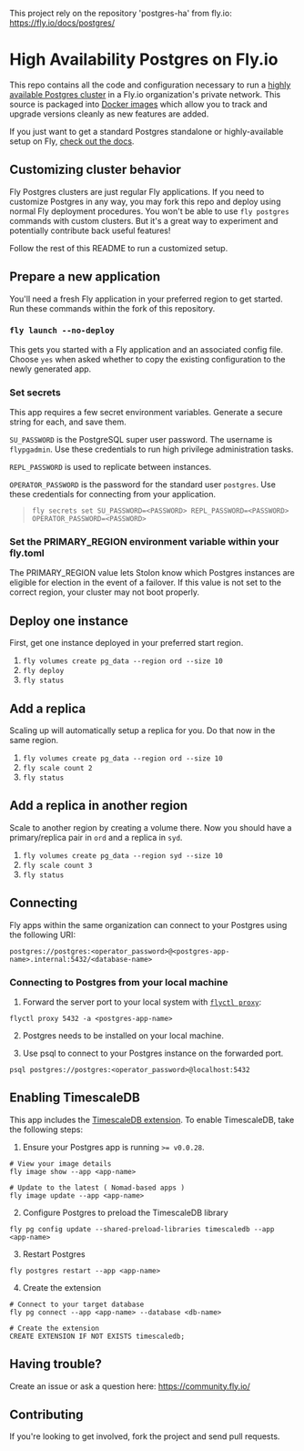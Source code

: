This project rely on the repository 'postgres-ha' from fly.io:  
https://fly.io/docs/postgres/

# High Availability Postgres on Fly.io

This repo contains all the code and configuration necessary to run a [highly available Postgres cluster](https://fly.io/docs/postgres/) in a Fly.io organization's private network. This source is packaged into [Docker images](https://hub.docker.com/r/flyio/postgres-ha/tags) which allow you to track and upgrade versions cleanly as new features are added.

If you just want to get a standard Postgres standalone or highly-available setup on Fly, [check out the docs](https://fly.io/docs/postgres/).
## Customizing cluster behavior

Fly Postgres clusters are just regular Fly applications. If you need to customize Postgres in any way, you may fork this repo and deploy using normal Fly deployment procedures. You won't be able to use `fly postgres` commands with custom clusters. But it's a great way to experiment and potentially contribute back useful features!

Follow the rest of this README to run a customized setup.
## Prepare a new application

You'll need a fresh Fly application in your preferred region to get started. Run these commands within the fork of this repository.
### `fly launch --no-deploy`
This gets you started with a Fly application and an associated config file.
Choose `yes` when asked whether to copy the existing configuration to the newly generated app.

### Set secrets
This app requires a few secret environment variables. Generate a secure string for each, and save them.

`SU_PASSWORD` is the PostgreSQL super user password. The username is `flypgadmin`. Use these credentials to run high privilege administration tasks.

`REPL_PASSWORD` is used to replicate between instances.

`OPERATOR_PASSWORD` is the password for the standard user `postgres`. Use these credentials for connecting from your application.

> `fly secrets set SU_PASSWORD=<PASSWORD> REPL_PASSWORD=<PASSWORD> OPERATOR_PASSWORD=<PASSWORD>`

### Set the PRIMARY_REGION environment variable within your fly.toml 
The PRIMARY_REGION value lets Stolon know which Postgres instances are eligible for election in the event of a failover.  If this value is not set to the correct region, your cluster may not boot properly.   

## Deploy one instance

First, get one instance deployed in your preferred start region.

1. `fly volumes create pg_data --region ord --size 10`
2. `fly deploy`
3. `fly status`

## Add a replica

Scaling up will automatically setup a replica for you. Do that now in the same region.

1. `fly volumes create pg_data --region ord --size 10`
2. `fly scale count 2`
3. `fly status`

## Add a replica in another region

Scale to another region by creating a volume there. Now you should have a primary/replica pair in `ord` and a replica in `syd`.

1. `fly volumes create pg_data --region syd --size 10`
2. `fly scale count 3`
3. `fly status`

## Connecting

Fly apps within the same organization can connect to your Postgres using the following URI:

```
postgres://postgres:<operator_password>@<postgres-app-name>.internal:5432/<database-name>
```

### Connecting to Postgres from your local machine

1. Forward the server port to your local system with [`flyctl proxy`](https://fly.io/docs/flyctl/proxy/):

```
flyctl proxy 5432 -a <postgres-app-name>
```

2. Postgres needs to be installed on your local machine.

3. Use psql to connect to your Postgres instance on the forwarded port.

```
psql postgres://postgres:<operator_password>@localhost:5432
```

## Enabling TimescaleDB

This app includes the [TimescaleDB extension](https://timescale.com/).  To enable TimescaleDB, take the following steps:


1. Ensure your Postgres app is running `>= v0.0.28`.

```
# View your image details
fly image show --app <app-name>

# Update to the latest ( Nomad-based apps )
fly image update --app <app-name>
```

2. Configure Postgres to preload the TimescaleDB library

```
fly pg config update --shared-preload-libraries timescaledb --app <app-name>
```

3. Restart Postgres

```
fly postgres restart --app <app-name>
```

4. Create the extension

```
# Connect to your target database
fly pg connect --app <app-name> --database <db-name>

# Create the extension
CREATE EXTENSION IF NOT EXISTS timescaledb;
```

## Having trouble?

Create an issue or ask a question here: https://community.fly.io/


## Contributing
If you're looking to get involved, fork the project and send pull requests.
